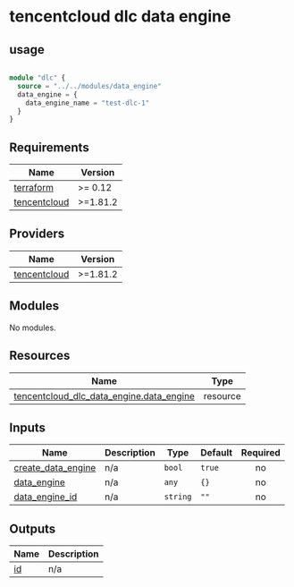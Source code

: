 # tencentcloud dlc data engine



## usage

```terraform

module "dlc" {
  source = "../../modules/data_engine"
  data_engine = {
    data_engine_name = "test-dlc-1"
  }
}

```
## Requirements

| Name | Version |
|------|---------|
| <a name="requirement_terraform"></a> [terraform](#requirement\_terraform) | >= 0.12 |
| <a name="requirement_tencentcloud"></a> [tencentcloud](#requirement\_tencentcloud) | >=1.81.2 |

## Providers

| Name | Version |
|------|---------|
| <a name="provider_tencentcloud"></a> [tencentcloud](#provider\_tencentcloud) | >=1.81.2 |

## Modules

No modules.

## Resources

| Name | Type |
|------|------|
| [tencentcloud_dlc_data_engine.data_engine](https://registry.terraform.io/providers/tencentcloudstack/tencentcloud/latest/docs/resources/dlc_data_engine) | resource |

## Inputs

| Name | Description | Type | Default | Required |
|------|-------------|------|---------|:--------:|
| <a name="input_create_data_engine"></a> [create\_data\_engine](#input\_create\_data\_engine) | n/a | `bool` | `true` | no |
| <a name="input_data_engine"></a> [data\_engine](#input\_data\_engine) | n/a | `any` | `{}` | no |
| <a name="input_data_engine_id"></a> [data\_engine\_id](#input\_data\_engine\_id) | n/a | `string` | `""` | no |

## Outputs

| Name | Description |
|------|-------------|
| <a name="output_id"></a> [id](#output\_id) | n/a |
